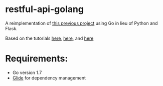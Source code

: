 # restful-api-golang

A reimplementation of [this previous project](https://github.com/chriskaschner/restful-api-flask) using Go in lieu of Python and Flask.

Based on the tutorials [here](http://thenewstack.io/make-a-restful-json-api-go/), [here](https://eager.io/blog/go-and-json/), and [here](http://dennissuratna.com/testing-in-go/)

# Requirements:
- Go version 1.7
- [Glide](https://github.com/Masterminds/glide) for dependency management
